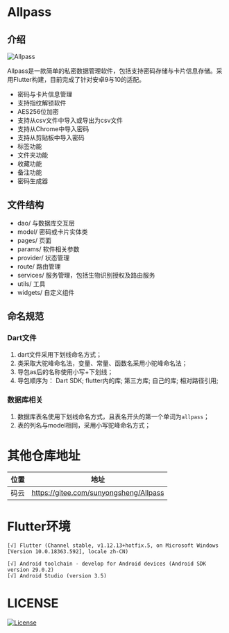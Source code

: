 # Allpass

## 介绍
![Allpass](https://www.aengus.top/assets/common/allpass-icon.png)

Allpass是一款简单的私密数据管理软件，包括支持密码存储与卡片信息存储。采用Flutter构建，目前完成了针对安卓9与10的适配。

- 密码与卡片信息管理
- 支持指纹解锁软件
- AES256位加密
- 支持从csv文件中导入或导出为csv文件
- 支持从Chrome中导入密码
- 支持从剪贴板中导入密码
- 标签功能
- 文件夹功能
- 收藏功能
- 备注功能
- 密码生成器


## 文件结构

- dao/ 与数据库交互层
- model/ 密码或卡片实体类
- pages/ 页面
- params/ 软件相关参数
- provider/ 状态管理
- route/ 路由管理
- services/ 服务管理，包括生物识别授权及路由服务
- utils/ 工具
- widgets/ 自定义组件

## 命名规范

### Dart文件
1. dart文件采用下划线命名方式；
2. 类采取大驼峰命名法，变量、常量、函数名采用小驼峰命名法；
3. 导包as后的名称使用小写+下划线；
4. 导包顺序为：
    Dart SDK; flutter内的库; 第三方库; 自己的库; 相对路径引用;

### 数据库相关
1. 数据库表名使用下划线命名方式，且表名开头的第一个单词为`allpass`；
2. 表的列名与model相同，采用小写驼峰命名方式；

# 其他仓库地址
| 位置 | 地址                                   |
| ---- | -------------------------------------- |
| 码云 | https://gitee.com/sunyongsheng/Allpass |

# Flutter环境
```
[√] Flutter (Channel stable, v1.12.13+hotfix.5, on Microsoft Windows [Version 10.0.18363.592], locale zh-CN)

[√] Android toolchain - develop for Android devices (Android SDK version 29.0.2)
[√] Android Studio (version 3.5)
```

# LICENSE
[![License](https://img.shields.io/badge/license-Apache%202-green.svg)](https://www.apache.org/licenses/LICENSE-2.0)